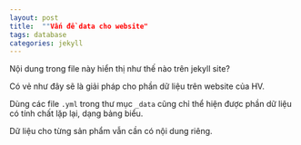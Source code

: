 ```yaml
---
layout: post
title:  ""Vấn đề data cho website"
tags: database
categories: jekyll
---
```


Nội dung trong file này hiển thị như thế nào trên jekyll site?

Có vẻ như đây sẽ là giải pháp cho phần dữ liệu trên website của HV.

Dùng các file `.yml` trong thư mục `_data` cũng chỉ thể hiện được phần dữ liệu có tính chất lặp lại, dạng bảng biểu. 

Dữ liệu cho từng sản phẩm vẫn cần có nội dung riêng.
